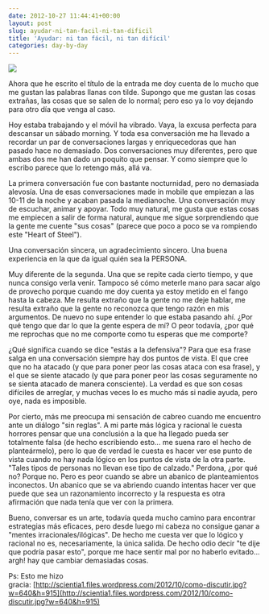 ```yaml
---
date: 2012-10-27 11:44:41+00:00
layout: post
slug: ayudar-ni-tan-facil-ni-tan-dificil
title: 'Ayudar: ni tan fácil, ni tan difícil'
categories: day-by-day
---
```


[![](http://blog.migueljulian.com/wp-content/uploads/microphone.jpg)](http://blog.migueljulian.com/2012/10/ayudar-ni-tan-facil-ni-tan-dificil/microphone/)

Ahora que he escrito el título de la entrada me doy cuenta de lo mucho que me gustan las palabras llanas con tilde. Supongo que me gustan las cosas extrañas, las cosas que se salen de lo normal; pero eso ya lo voy dejando para otro día que venga al caso.

Hoy estaba trabajando y el móvil ha vibrado. Vaya, la excusa perfecta para descansar un sábado morning. Y toda esa conversación me ha llevado a recordar un par de conversaciones largas y enriquecedoras que han pasado hace no demasiado. Dos conversaciones muy diferentes, pero que ambas dos me han dado un poquito que pensar. Y como siempre que lo escribo parece que lo retengo más, allá va.

La primera conversación fue con bastante nocturnidad, pero no demasiada alevosía. Una de esas conversaciones made in mobile que empiezan a las 10-11 de la noche y acaban pasada la medianoche. Una conversación muy de escuchar, animar y apoyar. Todo muy natural, me gusta que estas cosas me empiecen a salir de forma natural, aunque me sigue sorprendiendo que la gente me cuente "sus cosas" (parece que poco a poco se va rompiendo este "Heart of Steel").

Una conversación sincera, un agradecimiento sincero. Una buena experiencia en la que da igual quién sea la PERSONA.

Muy diferente de la segunda. Una que se repite cada cierto tiempo, y que nunca consigo verla venir. Tampoco sé cómo meterle mano para sacar algo de provecho porque cuando me doy cuenta ya estoy metido en el fango hasta la cabeza. Me resulta extraño que la gente no me deje hablar, me resulta extraño que la gente no reconozca que tengo razón en mis argumentos. De nuevo no supe entender lo que estaba pasando ahí. ¿Por qué tengo que dar lo que la gente espera de mí? O peor todavía, ¿por qué me reprochas que no me comporte como tu esperas que me comporte?

¿Qué significa cuando se dice "estás a la defensiva"? Para que esa frase salga en una conversación siempre hay dos puntos de vista. El que cree que no ha atacado (y que para poner peor las cosas ataca con esa frase), y el que se siente atacado (y que para poner peor las cosas seguramente no se sienta atacado de manera consciente). La verdad es que son cosas difíciles de arreglar, y muchas veces lo es mucho más si nadie ayuda, pero oye, nada es imposible.

Por cierto, más me preocupa mi sensación de cabreo cuando me encuentro ante un diálogo "sin reglas". A mi parte más lógica y racional le cuesta horrores pensar que una conclusión a la que ha llegado pueda ser totalmente falsa (de hecho escribiendo esto... me suena raro el hecho de planteármelo), pero lo que de verdad le cuesta es hacer ver ese punto de vista cuando no hay nada lógico en los puntos de vista de la otra parte. "Tales tipos de personas no llevan ese tipo de calzado." Perdona, ¿por qué no? Porque no. Pero es peor cuando se abre un abanico de planteamientos inconectos. Un abanico que se va abriendo cuando intentas hacer ver que puede que sea un razonamiento incorrecto y la respuesta es otra afirmación que nada tenía que ver con la primera.

Bueno, conversar es un arte, todavía queda mucho camino para encontrar estrategias más eficaces, pero desde luego mi cabeza no consigue ganar a "mentes irracionales/ilógicas". De hecho me cuesta ver que lo lógico y racional no es, necesariamente, la única salida. De hecho odio decir "te dije que podría pasar esto", porque me hace sentir mal por no haberlo evitado... argh! hay que cambiar demasiadas cosas.

Ps: Esto me hizo gracia: [http://scientia1.files.wordpress.com/2012/10/como-discutir.jpg?w=640&h=915](http://scientia1.files.wordpress.com/2012/10/como-discutir.jpg?w=640&h=915)
